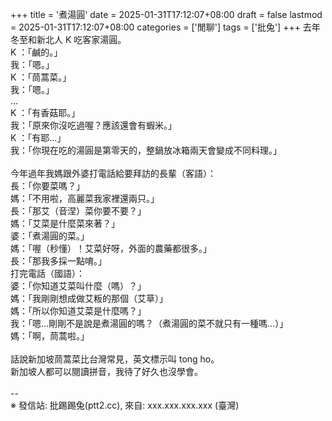 +++
title = '煮湯圓'
date = 2025-01-31T17:12:07+08:00
draft = false
lastmod = 2025-01-31T17:12:07+08:00
categories = ['閒聊']
tags = ['批兔']
+++
去年冬至和新北人 K 吃客家湯圓。<br>
K ：「鹹的。」<br>
我：「嗯。」<br>
K ：「茼蒿菜。」<br>
我：「嗯。」<br>
…<br>
K ：「有香菇耶。」<br>
我：「原來你沒吃過喔？應該還會有蝦米。」<br>
K ：「有耶…」<br>
我：「你現在吃的湯圓是第零天的，整鍋放冰箱兩天會變成不同料理。」<br>
<br>
今年過年我媽跟外婆打電話給要拜訪的長輩（客語）：<br>
長：「你要菜嗎？」<br>
媽：「不用啦，高麗菜我家裡還兩只。」<br>
長：「那艾（音涅）菜你要不要？」<br>
媽：「艾菜是什麼菜來著？」<br>
婆：「煮湯圓的菜。」<br>
媽：「喔（秒懂）！艾菜好呀，外面的農藥都很多。」<br>
長：「那我多採一點唷。」<br>
打完電話（國語）：<br>
婆：「你知道艾菜叫什麼（嗎）？」<br>
媽：「我剛剛想成做艾粄的那個（艾草）」<br>
媽：「所以你知道艾菜是什麼嗎？」<br>
我：「嗯…剛剛不是說是煮湯圓的嗎？（煮湯圓的菜不就只有一種嗎…）」<br>
媽：「啊，茼蒿啦。」<br>
<br>
話說新加坡茼蒿菜比台灣常見，英文標示叫 tong ho。<br>
新加坡人都可以閱讀拼音，我待了好久也沒學會。<br>
<br>
--<br>
※ 發信站: 批踢踢兔(ptt2.cc), 來自: xxx.xxx.xxx.xxx (臺灣)<br>
